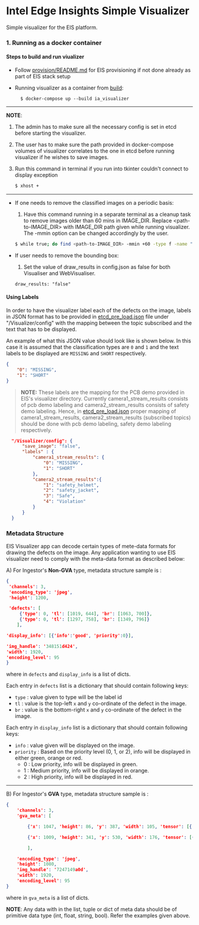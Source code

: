 # Intel Edge Insights Simple Visualizer
Simple visualizer for the EIS platform.

### 1. Running as a docker container

#### Steps to build and run viualizer

* Follow [provision/README.md](../README#provision-eis.md) for EIS provisioning
  if not done already as part of EIS stack setup

* Running visualizer as a container from [build](../../build):

  ```
    $ docker-compose up --build ia_visualizer
  ```

-----
**NOTE**:
1. The admin has to make sure all the necessary config is set in etcd before starting the visualizer.
2. The user has to make sure the path provided in docker-compose volumes of visualizer correlates to the one in etcd before running visualizer if he wishes to save images.
3. Run this command in terminal if you run into tkinter couldn't connect to display exception

   ```sh
   $ xhost +
   ```
-----

* If one needs to remove the classified images on a periodic basis:

  1. Have this command running in a separate terminal as a cleanup task to remove images older than 60 mins in IMAGE_DIR. Replace <path-to-IMAGE_DIR> with IMAGE_DIR path given while running visualizer. The -mmin option can be changed accordingly by the user.

    ```sh
    $ while true; do find <path-to-IMAGE_DIR> -mmin +60 -type f -name "*.png" -exec rm -f {} \;;  done
    ```
* If user needs to remove the bounding box:

  1. Set the value of draw_results in config.json as false for both Visualiser and WebVisualiser.

    ```
    draw_results: "false"
    ```     

#### Using Labels

  In order to have the visualizer label each of the defects on the image, labels in JSON format has to be provided in [etcd_pre_load.json](../build/provision/config/etcd_pre_load.json) file under "/Visualizer/config" with the mapping between the topic subscribed and the text that has to be displayed.

  An example of what this JSON value should look like is shown below. In this case
  it is assumed that the classification types are `0` and `1` and the text labels
  to be displayed are `MISSING` and `SHORT` respectively.

  ```json
  {
      "0": "MISSING",
      "1": "SHORT"
  }
  ```
  > **NOTE:** These labels are the mapping for the PCB demo provided in EIS's visualizer directory. Currently camera1_stream_results consists of pcb demo labeling and camera2_stream_results consists of safety demo labeling.
  Hence, in [etcd_pre_load.json](../build/provision/config/etcd_pre_load.json) proper mapping of camera1_stream_results, camera2_stream_results (subscribed topics) should be done with pcb demo labeling, safety demo labeling respectively.

```json
  "/Visualizer/config": {
      "save_image": "false",
      "labels" : {
          "camera1_stream_results": {
              "0": "MISSING",
              "1": "SHORT"
          },
          "camera2_stream_results":{
              "1": "safety_helmet",
              "2": "safety_jacket",
              "3": "Safe",
              "4": "Violation"
          }
      }
  }
```

### Metadata Structure

EIS Visualizer app can decode certain types of mete-data formats for drawing the defects on the image.
Any application wanting to use EIS visualizer need to comply with the meta-data format as described below:

A) For Ingestor's **Non-GVA** type, metadata structure sample is :

```json
{
 'channels': 3,
 'encoding_type': 'jpeg',
 'height': 1200,

 'defects': [
     {'type': 0, 'tl': [1019, 644], 'br': [1063, 700]},
     {'type': 0, 'tl': [1297, 758], 'br': [1349, 796]}
    ],

'display_info': [{'info':'good', 'priority':0}],

'img_handle': '348151d424',
'width': 1920,
'encoding_level': 95
}
```

where in `defects` and `display_info` is a list of dicts.

Each entry in `defects` list is a dictionary that should contain following keys:
* `type` : value given to type will be the label id
* `tl` : value is the top-left `x` and `y` co-ordinate of the defect in the image.
* `br` : value is the bottom-right `x` and `y` co-ordinate of the defect in the image.

Each entry in `display_info` list is a dictionary that should contain following keys:
* `info` : value given will be displayed on the image.
* `priority` : Based on the priority level (0, 1, or 2), info will be displayed in either green, orange or red.
    * 0 : Low priority, info will be displayed in green.
    * 1 : Medium priority, info will be displayed in orange.
    * 2 : High priority, info will be displayed in red.

----
B) For Ingestor's **GVA** type, metadata structure sample is :

```json
{
    'channels': 3,
    'gva_meta': [

        {'x': 1047, 'height': 86, 'y': 387, 'width': 105, 'tensor': [{'label': '', 'label_id': 1, 'confidence':0.8094226121902466, 'attribute':'detection'}]},

        {'x': 1009, 'height': 341, 'y': 530, 'width': 176, 'tensor': [{'label': '', 'label_id': 2, 'confidence': 0.9699158668518066, 'attribute': 'detection'}]}

        ],

    'encoding_type': 'jpeg',
    'height': 1080,
    'img_handle': '7247149a0d',
    'width': 1920,
    'encoding_level': 95
}

```
where in `gva_meta` is a list of dicts.

**NOTE**: Any data with in the list, tuple or dict of meta data should be of primitive data type (int, float, string, bool). Refer the examples given above.
